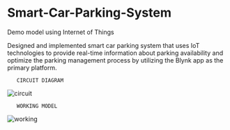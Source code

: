 # Smart-Car-Parking-System
Demo model using Internet of Things

Designed and implemented smart car parking system that uses IoT technologies to provide real-time information about parking availability and optimize the parking management process by utilizing the Blynk app as the primary platform.

       CIRCUIT DIAGRAM
![circuit](https://github.com/nandinirsharma/Smart-Car-Parking-System/assets/140345386/cf9c7e54-f13e-45f4-be83-95be4420f692)

       WORKING MODEL
![working](https://github.com/nandinirsharma/Smart-Car-Parking-System/assets/140345386/16a56119-5af6-4ccc-830f-7556be847bd9)
